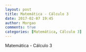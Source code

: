 ```yaml
---
layout: post
title: Matemática - Cálculo 3
date: 2017-02-07 19:45
author: Morgao
comments: true
categories: [Matemática, Cálculo 3]
---
```


Matemática - Cálculo 3